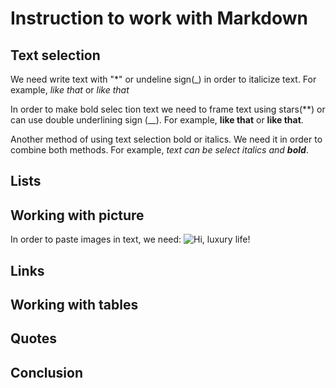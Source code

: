 # Instruction to work with Markdown

## Text selection

We need write text with "*" or undeline sign(_) in order to italicize text. For example, *like that* or _like that_

In order to make bold selec tion text we need to frame text using stars(**) or can use double underlining sign (__). For example, **like that** or __like that__.

Another method of using text selection bold or italics. We need it in order to combine both methods. For example, _text can be select italics and **bold**_.

## Lists

## Working with picture

In order to paste images in text, we need:
![Hi, luxury life!](Luxury_life.jpg)

## Links

## Working with tables

## Quotes

## Conclusion